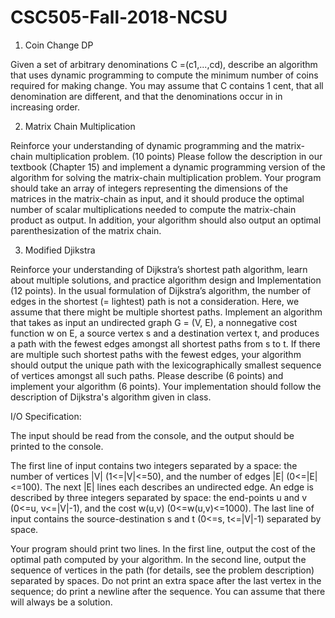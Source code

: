 # CSC505-Fall-2018-NCSU
1. Coin Change DP

Given a set of arbitrary denominations C =(c1,...,cd), describe an algorithm that uses dynamic programming to compute the minimum number of coins required for making change. You may assume that C contains 1 cent, that all denomination are different, and that the denominations occur in in increasing order.

2. Matrix Chain Multiplication

Reinforce your understanding of dynamic programming and the matrix-chain multiplication problem. (10 points) Please follow the description in our textbook (Chapter 15) and implement a dynamic programming version of the algorithm for solving the matrix-chain multiplication problem. Your program should take an array of integers representing the dimensions of the matrices in the matrix-chain as input, and it should produce the optimal number of scalar multiplications needed to compute the matrix-chain product as output.  In addition, your algorithm should also output an optimal parenthesization of the matrix chain.

3. Modified Djikstra

Reinforce your understanding of Dijkstra’s shortest path algorithm, learn about multiple solutions, and practice algorithm design and Implementation (12 points). In the usual formulation of Dijkstra’s algorithm, the number of edges in the shortest (= lightest) path is not a consideration. Here, we assume that there might be multiple shortest paths. Implement an algorithm that takes as input an undirected graph G = (V, E), a nonnegative cost function w on E, a source vertex s and a destination vertex t, and produces a path with the fewest edges amongst all shortest paths from s to t. If there are multiple such shortest paths with the fewest edges, your algorithm should output the unique path with the lexicographically smallest sequence of vertices amongst all such paths. Please describe (6 points) and implement your algorithm (6 points). Your implementation should follow the description of Dijkstra's algorithm given in class.

I/O Specification:

The input should be read from the console, and the output should be printed to the console.

The first line of input contains two integers separated by a space: the number of vertices |V| (1<=|V|<=50), and the number of edges |E| (0<=|E|<=100). The next |E| lines each describes an undirected edge. An edge is described by three integers separated by space: the end-points u and v (0<=u, v<=|V|-1), and the cost w(u,v) (0<=w(u,v)<=1000). The last line of input contains the source-destination s and t (0<=s, t<=|V|-1) separated by space.

Your program should print two lines. In the first line, output the cost of the optimal path computed by your algorithm. In the second line, output the sequence of vertices in the path (for details, see the problem description) separated by spaces. Do not print an extra space after the last vertex in the sequence; do print a newline after the sequence. You can assume that there will always be a solution.
